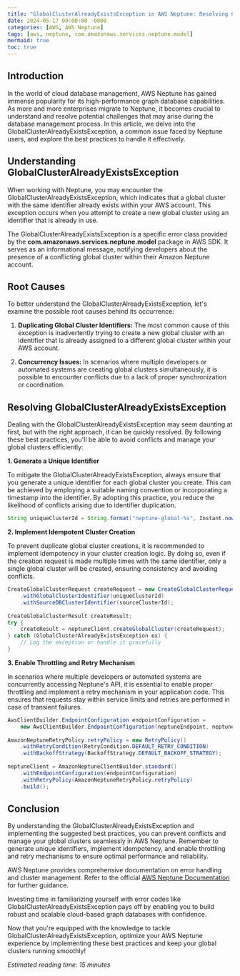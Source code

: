 ```yaml
---
title: "GlobalClusterAlreadyExistsException in AWS Neptune: Resolving Cluster Conflicts Made Easy"
date: 2024-05-17 09:00:00 -0000
categories: [AWS, AWS Neptune]
tags: [aws, neptune, com.amazonaws.services.neptune.model]
mermaid: true
toc: true
---
```



## Introduction

In the world of cloud database management, AWS Neptune has gained immense popularity for its high-performance graph database capabilities. As more and more enterprises migrate to Neptune, it becomes crucial to understand and resolve potential challenges that may arise during the database management process. In this article, we delve into the GlobalClusterAlreadyExistsException, a common issue faced by Neptune users, and explore the best practices to handle it effectively.

## Understanding GlobalClusterAlreadyExistsException

When working with Neptune, you may encounter the GlobalClusterAlreadyExistsException, which indicates that a global cluster with the same identifier already exists within your AWS account. This exception occurs when you attempt to create a new global cluster using an identifier that is already in use.

The GlobalClusterAlreadyExistsException is a specific error class provided by the **com.amazonaws.services.neptune.model** package in AWS SDK. It serves as an informational message, notifying developers about the presence of a conflicting global cluster within their Amazon Neptune account.

## Root Causes

To better understand the GlobalClusterAlreadyExistsException, let's examine the possible root causes behind its occurrence:

1. **Duplicating Global Cluster Identifiers:** The most common cause of this exception is inadvertently trying to create a new global cluster with an identifier that is already assigned to a different global cluster within your AWS account.

2. **Concurrency Issues:** In scenarios where multiple developers or automated systems are creating global clusters simultaneously, it is possible to encounter conflicts due to a lack of proper synchronization or coordination.

## Resolving GlobalClusterAlreadyExistsException

Dealing with the GlobalClusterAlreadyExistsException may seem daunting at first, but with the right approach, it can be quickly resolved. By following these best practices, you'll be able to avoid conflicts and manage your global clusters efficiently:

**1. Generate a Unique Identifier**

To mitigate the GlobalClusterAlreadyExistsException, always ensure that you generate a unique identifier for each global cluster you create. This can be achieved by employing a suitable naming convention or incorporating a timestamp into the identifier. By adopting this practice, you reduce the likelihood of conflicts arising due to identifier duplication.

```java
String uniqueClusterId = String.format("neptune-global-%s", Instant.now().toString());
```

**2. Implement Idempotent Cluster Creation**

To prevent duplicate global cluster creations, it is recommended to implement idempotency in your cluster creation logic. By doing so, even if the creation request is made multiple times with the same identifier, only a single global cluster will be created, ensuring consistency and avoiding conflicts.

```java
CreateGlobalClusterRequest createRequest = new CreateGlobalClusterRequest()
    .withGlobalClusterIdentifier(uniqueClusterId)
    .withSourceDBClusterIdentifier(sourceClusterId);
    
CreateGlobalClusterResult createResult;
try {
    createResult = neptuneClient.createGlobalCluster(createRequest);
} catch (GlobalClusterAlreadyExistsException ex) {
    // Log the exception or handle it gracefully
}
```

**3. Enable Throttling and Retry Mechanism**

In scenarios where multiple developers or automated systems are concurrently accessing Neptune's API, it is essential to enable proper throttling and implement a retry mechanism in your application code. This ensures that requests stay within service limits and retries are performed in case of transient failures.

```java
AwsClientBuilder.EndpointConfiguration endpointConfiguration =
    new AwsClientBuilder.EndpointConfiguration(neptuneEndpoint, neptuneRegion);
    
AmazonNeptuneRetryPolicy.retryPolicy = new RetryPolicy()
    .withRetryCondition(RetryCondition.DEFAULT_RETRY_CONDITION)
    .withBackoffStrategy(BackoffStrategy.DEFAULT_BACKOFF_STRATEGY);
    
neptuneClient = AmazonNeptuneClientBuilder.standard()
    .withEndpointConfiguration(endpointConfiguration)
    .withRetryPolicy(AmazonNeptuneRetryPolicy.retryPolicy)
    .build();
```

## Conclusion

By understanding the GlobalClusterAlreadyExistsException and implementing the suggested best practices, you can prevent conflicts and manage your global clusters seamlessly in AWS Neptune. Remember to generate unique identifiers, implement idempotency, and enable throttling and retry mechanisms to ensure optimal performance and reliability.

AWS Neptune provides comprehensive documentation on error handling and cluster management. Refer to the official [AWS Neptune Documentation](https://docs.aws.amazon.com/neptune/latest/userguide/api-error-codes.html) for further guidance.

Investing time in familiarizing yourself with error codes like GlobalClusterAlreadyExistsException pays off by enabling you to build robust and scalable cloud-based graph databases with confidence.

Now that you're equipped with the knowledge to tackle GlobalClusterAlreadyExistsException, optimize your AWS Neptune experience by implementing these best practices and keep your global clusters running smoothly!

*Estimated reading time: 15 minutes*